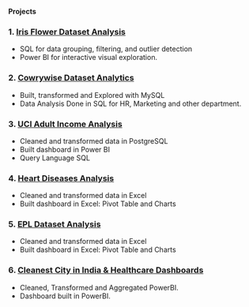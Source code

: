 **Projects**
### 1. [Iris Flower Dataset Analysis]([https://github.com/Oyekem/iris_analysis])
- SQL for data grouping, filtering, and outlier detection 
- Power BI for interactive visual exploration.

### 2. [Cowrywise Dataset Analytics](https://github.com/Oyekem/DataAnalytics-Assessment)
- Built, transformed and Explored with MySQL
- Data Analysis Done in SQL for HR, Marketing and other department.

### 3. [UCI Adult Income Analysis](https://github.com/Oyekem/First)
- Cleaned and transformed data in PostgreSQL
- Built dashboard in Power BI
- Query Language SQL

### 4. [Heart Diseases Analysis](https://github.com/Oyekem/Excel-Analytics-2---Heart-Disease)
- Cleaned and transformed data in Excel
- Built dashboard in Excel: Pivot Table and Charts

### 5. [EPL Dataset Analysis](https://github.com/Oyekem/Excel-Analytics-01)
- Cleaned and transformed data in Excel
- Built dashboard in Excel: Pivot Table and Charts

### 6. [Cleanest City in India & Healthcare Dashboards](https://github.com/Oyekem/PowerBI_Dashboards)
- Cleaned, Transformed and Aggregated PowerBI.
- Dashboard built in PowerBI.


